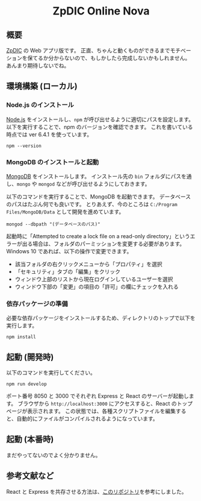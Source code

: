 <div align="center">
<h1>ZpDIC Online Nova</h1>
</div>


## 概要
[ZpDIC](http://ziphil.com/application/download/2.html) の Web アプリ版です。
正直、ちゃんと動くものができるまでモチベーションを保てるか分からないので、もしかしたら完成しないかもしれません。
あんまり期待しないでね。

## 環境構築 (ローカル)

### Node.js のインストール
[Node.js](https://nodejs.org/ja/) をインストールし、`npm` が呼び出せるように適切にパスを設定します。
以下を実行することで、npm のバージョンを確認できます。
これを書いている時点では ver 6.4.1 を使っています。
```
npm --version
```

### MongoDB のインストールと起動
[MongoDB](https://www.mongodb.com/download-center) をインストールします。
インストール先の `bin` フォルダにパスを通し、`mongo` や `mongod` などが呼び出せるようにしておきます。

以下のコマンドを実行することで、MongoDB を起動できます。
データベースのパスはたぶん何でも良いです。
とりあえず、今のところは `C:/Program Files/MongoDB/Data` として開発を進めています。
```
mongod --dbpath "(データベースのパス)"
```

起動時に「Attempted to create a lock file on a read-only directory」というエラーが出る場合は、フォルダのパーミッションを変更する必要があります。
Windows 10 であれば、以下の操作で変更できます。

- 該当フォルダの右クリックメニューから「プロパティ」を選択
- 「セキュリティ」タブの「編集」をクリック
- ウィンドウ上部のリストから現在ログインしているユーザーを選択
- ウィンドウ下部の「変更」の項目の「許可」の欄にチェックを入れる

### 依存パッケージの準備
必要な依存パッケージをインストールするため、ディレクトリのトップで以下を実行します。
```
npm install
```

## 起動 (開発時)
以下のコマンドを実行してください。
```
npm run develop
```
ポート番号 8050 と 3000 でそれぞれ Express と React のサーバーが起動します。
ブラウザから `http://localhost:3000` にアクセスすると、React のトップページが表示されます。
この状態では、各種スクリプトファイルを編集すると、自動的にファイルがコンパイルされるようになっています。

## 起動 (本番時)
まだやってないのでよく分かりません。

## 参考文献など
React と Express を共存させる方法は、[このリポジトリ](https://github.com/fractalliter/express-react-typescript)を参考にしました。
